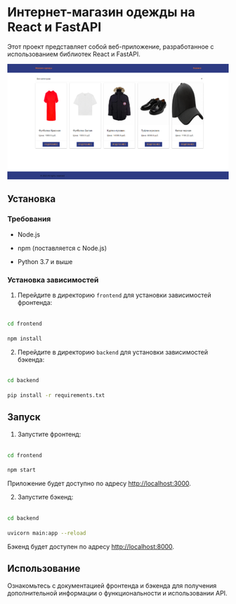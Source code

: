 # Интернет-магазин одежды на React и FastAPI

Этот проект представляет собой веб-приложение, разработанное с использованием библиотек React и FastAPI. 



![Каталог магазина](https://github.com/optimum-prime-y-y-o/clothe-store/blob/main/images/catalog.png)



## Установка

### Требования

- Node.js

- npm (поставляется с Node.js)

- Python 3.7 и выше

### Установка зависимостей

1. Перейдите в директорию `frontend` для установки зависимостей фронтенда:

```bash

cd frontend

npm install

```

2. Перейдите в директорию `backend` для установки зависимостей бэкенда:

```bash

cd backend

pip install -r requirements.txt

```

## Запуск

1. Запустите  фронтенд:

```bash

cd frontend

npm start

```

Приложение будет доступно по адресу [http://localhost:3000](http://localhost:3000).

2. Запустите  бэкенд:

```bash

cd backend

uvicorn main:app --reload

```

Бэкенд будет доступен по адресу [http://localhost:8000](http://localhost:8000).

## Использование

Ознакомьтесь с документацией фронтенда и бэкенда для получения дополнительной информации о функциональности и использовании API.
